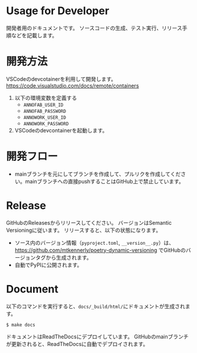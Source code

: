 # Usage for Developer
開発者用のドキュメントです。
ソースコードの生成、テスト実行、リリース手順などを記載します。

# 開発方法
VSCodeのdevcotainerを利用して開発します。
https://code.visualstudio.com/docs/remote/containers

1. 以下の環境変数を定義する
    * `ANNOFAB_USER_ID`
    * `ANNOFAB_PASSWORD`
    * `ANNOWORK_USER_ID`
    * `ANNOWORK_PASSWORD`
2. VSCodeのdevcontainerを起動します。

# 開発フロー
* mainブランチを元にしてブランチを作成して、プルリクを作成してください。mainブランチへの直接pushすることはGitHub上で禁止しています。

# Release
GitHubのReleasesからリリースしてください。
バージョンはSemantic Versioningに従います。
リリースすると、以下の状態になります。

* ソース内のバージョン情報（`pyproject.toml`, `__version__.py`）は、https://github.com/mtkennerly/poetry-dynamic-versioning でGitHubのバージョンタグから生成されます。
* 自動でPyPIに公開されます。


# Document
以下のコマンドを実行すると、`docs/_build/html/`にドキュメントが生成されます。

```
$ make docs
```

ドキュメントはReadTheDocsにデプロイしています。
GitHubのmainブランチが更新されると、ReadTheDocsに自動でデプロイされます。


